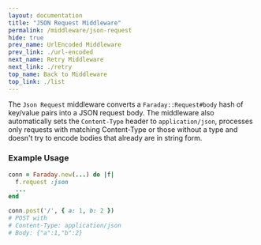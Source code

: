 ```yaml
---
layout: documentation
title: "JSON Request Middleware"
permalink: /middleware/json-request
hide: true
prev_name: UrlEncoded Middleware
prev_link: ./url-encoded
next_name: Retry Middleware
next_link: ./retry
top_name: Back to Middleware
top_link: ./list
---
```


The `Json Request` middleware converts a `Faraday::Request#body` hash of key/value pairs into a JSON request body.
The middleware also automatically sets the `Content-Type` header to `application/json`,
processes only requests with matching Content-Type or those without a type and
doesn't try to encode bodies that already are in string form.

### Example Usage

```ruby
conn = Faraday.new(...) do |f|
  f.request :json
  ...
end

conn.post('/', { a: 1, b: 2 })
# POST with
# Content-Type: application/json
# Body: {"a":1,"b":2}
```
